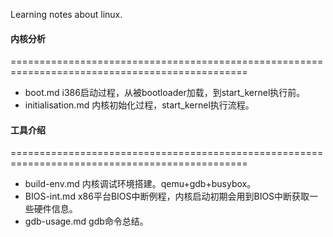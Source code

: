 Learning notes about linux.

#### 内核分析
===============================================================================================
- boot.md				i386启动过程，从被bootloader加载，到start_kernel执行前。
- initialisation.md		内核初始化过程，start_kernel执行流程。


#### 工具介绍
===============================================================================================
- build-env.md			内核调试环境搭建。qemu+gdb+busybox。
- BIOS-int.md			x86平台BIOS中断例程，内核启动初期会用到BIOS中断获取一些硬件信息。
- gdb-usage.md			gdb命令总结。
